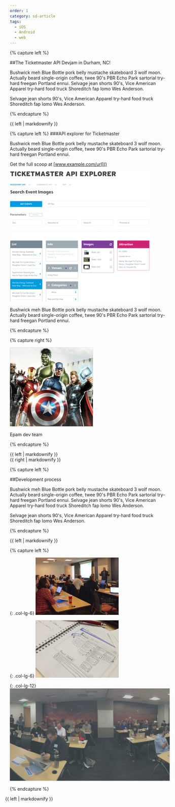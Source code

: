 ```yaml
---
order: 1
category: sd-article
tags:
  - iOS
  - Android
  - web
---
```

 
{% capture left %}

##The Ticketmaster API Devjam in Durham, NC!

Bushwick meh Blue Bottle pork belly mustache skateboard 3 wolf moon.
Actually beard single-origin coffee, twee 90's PBR Echo Park sartorial
try-hard freegan Portland ennui. Selvage jean shorts 90's, Vice American
Apparel try-hard food truck Shoreditch fap lomo Wes Anderson.

Selvage jean shorts 90's, Vice American Apparel
try-hard food truck Shoreditch fap lomo Wes Anderson.

{% endcapture %}
<div class="col-lg-8">{{ left | markdownify }}</div>

{% capture left %}
###API explorer for Ticketmaster

Bushwick meh Blue Bottle pork belly mustache skateboard 3 wolf moon.
Actually beard single-origin coffee, twee 90's PBR Echo Park
sartorial try-hard freegan Portland ennui.

Get the full scoop at [www.example.com/url]()

![Bitmap](/assets/img/partners/startups-development/bitmap.png)

Bushwick meh Blue Bottle pork belly mustache skateboard 3 wolf moon.
Actually beard single-origin coffee, twee 90's PBR Echo Park sartorial
try-hard freegan Portland ennui.

{% endcapture %}

{% capture right %}

![Rectangle](/assets/img/partners/startups-development/rectangle-62.png)

Epam dev team

{% endcapture %}

<div class="col-lg-8">{{ left | markdownify }}</div>
<div class="col-lg-4">{{ right | markdownify }}</div>

{% capture left %}

##Development process

Bushwick meh Blue Bottle pork belly mustache skateboard 3 wolf moon. 
Actually beard single-origin coffee, twee 90's PBR Echo Park sartorial 
try-hard freegan Portland ennui. Selvage jean shorts 90's, Vice American 
Apparel try-hard food truck Shoreditch fap lomo Wes Anderson.

Selvage jean shorts 90's, Vice American Apparel try-hard 
food truck Shoreditch fap lomo Wes Anderson.

{% endcapture %}
<div class="col-lg-8">{{ left | markdownify }}</div>


{% capture left %}

{: .col-lg-6}
![](/assets/img/partners/startups-development/rectangle-333.png)

{: .col-lg-6}
![](/assets/img/partners/startups-development/rectangle-444.png)

{: .col-lg-12}
![](/assets/img/partners/startups-development/rectangle-175.png)

{% endcapture %}
<div class="col-lg-8" style="margin-left:-15px; margin-right:-15px;">{{ left | markdownify }}</div>



